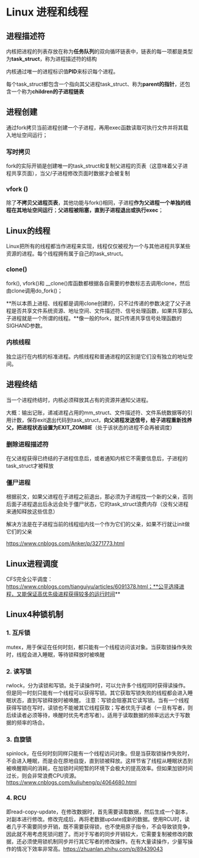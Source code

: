 

# Linux 进程和线程

## 进程描述符

内核把进程的列表存放在称为**任务队列**的双向循环链表中，链表的每一项都是类型为**task_struct**，称为进程描述符的结构

内核通过唯一的进程标识值**PID**来标识每个进程。

每个task_struct都包含一个指向其父进程task_struct、称为**parent的指针**，还包含一个称为**children的子进程链表**



## 进程创建

通过fork拷贝当前进程创建一个子进程，再用exec函数读取可执行文件并将其载入地址空间运行；

### 写时拷贝

fork的实际开销是创建唯一的task_struct和复制父进程的页表（这意味着父子进程共享页面），当父/子进程修改页面时数据才会被复制

### vfork ()

除了**不拷贝父进程页表**，其他功能与fork()相同，子进程**作为父进程一个单独的线程在其地址空间运行**；**父进程被阻塞，直到子进程退出或执行exec**；



## Linux的线程

Linux把所有的线程都当作进程来实现，线程仅仅被视为一个与其他进程共享某些资源的进程。每个线程拥有属于自己的task_struct。

### clone()

fork(), vfork()和 __clone()库函数都根据各自需要的参数标志去调用clone，然后由clone调用do_fork()；

**所以本质上进程、线程都是调用clone创建的，只不过传递的参数决定了父子进程是否共享文件系统资源、地址空间、文件描述符、信号处理函数，如果共享那么子进程就是一个所谓的线程。**像一般的fork，就只传递共享信号处理函数的SIGHAND参数。

### 内核线程

独立运行在内核的标准进程。内核线程和普通进程的区别是它们没有独立的地址空间。



## 进程终结

当一个进程终结时，内核必须释放其占有的资源并通知父进程。

大概：输出记账，递减进程占用的mm_struct、文件描述符、文件系统数据等的引用计数，保存exit退出代码到task_struct，**向父进程发送信号，给子进程重新找养父，把进程状态设置为EXIT_ZOMBIE**（处于该状态的进程不会再被调度）

### 删除进程描述符

在父进程获得已终结的子进程信息后，或者通知内核它不需要信息后，子进程的task_struct才被释放

### 僵尸进程

根据前文，如果父进程在子进程之前退出，那必须为子进程找一个新的父亲，否则后面子进程退出后永远会处于僵尸状态，它的task_struct浪费内存（没有父进程来通知释放这些信息）

解决方法是在子进程当前的线程组内找一个作为它们的父亲，如果不行就让init做它们的父亲

https://www.cnblogs.com/Anker/p/3271773.html



## Linux进程调度

CFS完全公平调度：https://www.cnblogs.com/tianguiyu/articles/6091378.html；**公平选择进程，又能保证高优先级进程获得较多的运行时间**



## Linux4种锁机制

### 1. 互斥锁

mutex，用于保证在任何时刻，都只能有一个线程访问该对象。当获取锁操作失败时，线程会进入睡眠，等待锁释放时被唤醒

### 2. 读写锁

rwlock，分为读锁和写锁。处于读操作时，可以允许多个线程同时获得读操作。但是同一时刻只能有一个线程可以获得写锁。其它获取写锁失败的线程都会进入睡眠状态，直到写锁释放时被唤醒。 注意：写锁会阻塞其它读写锁。当有一个线程获得写锁在写时，读锁也不能被其它线程获取；写者优先于读者（一旦有写者，则后续读者必须等待，唤醒时优先考虑写者）。适用于读取数据的频率远远大于写数据的频率的场合。

### 3. 自旋锁

spinlock，在任何时刻同样只能有一个线程访问对象。但是当获取锁操作失败时，不会进入睡眠，而是会在原地自旋，直到锁被释放。这样节省了线程从睡眠状态到被唤醒期间的消耗，在加锁时间短暂的环境下会极大的提高效率。但如果加锁时间过长，则会非常浪费CPU资源。https://www.cnblogs.com/kuliuheng/p/4064680.html

### 4. RCU

即read-copy-update，在修改数据时，首先需要读取数据，然后生成一个副本，对副本进行修改。修改完成后，再将老数据update成新的数据。使用RCU时，读者几乎不需要同步开销，既不需要获得锁，也不使用原子指令，不会导致锁竞争，因此就不用考虑死锁问题了。而对于写者的同步开销较大，它需要复制被修改的数据，还必须使用锁机制同步并行其它写者的修改操作。在有大量读操作，少量写操作的情况下效率非常高。https://zhuanlan.zhihu.com/p/89439043
